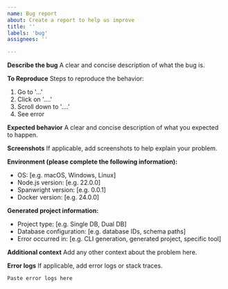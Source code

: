 ```yaml
---
name: Bug report
about: Create a report to help us improve
title: ''
labels: 'bug'
assignees: ''

---
```


**Describe the bug**
A clear and concise description of what the bug is.

**To Reproduce**
Steps to reproduce the behavior:
1. Go to '...'
2. Click on '....'
3. Scroll down to '....'
4. See error

**Expected behavior**
A clear and concise description of what you expected to happen.

**Screenshots**
If applicable, add screenshots to help explain your problem.

**Environment (please complete the following information):**
- OS: [e.g. macOS, Windows, Linux]
- Node.js version: [e.g. 22.0.0]
- Spanwright version: [e.g. 0.0.1]
- Docker version: [e.g. 24.0.0]

**Generated project information:**
- Project type: [e.g. Single DB, Dual DB]
- Database configuration: [e.g. database IDs, schema paths]
- Error occurred in: [e.g. CLI generation, generated project, specific tool]

**Additional context**
Add any other context about the problem here.

**Error logs**
If applicable, add error logs or stack traces.

```
Paste error logs here
```